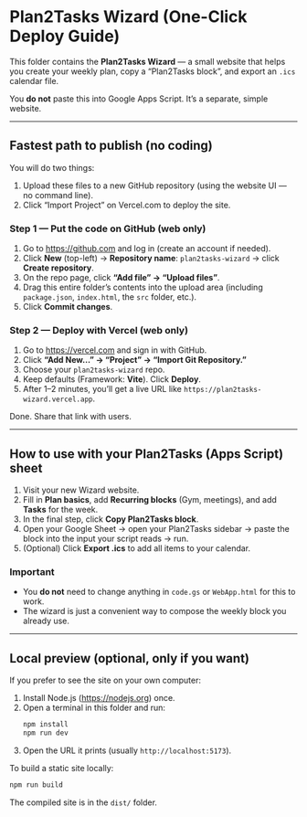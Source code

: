 # Plan2Tasks Wizard (One-Click Deploy Guide)

This folder contains the **Plan2Tasks Wizard** — a small website that helps you create your weekly plan, copy a “Plan2Tasks block”, and export an `.ics` calendar file.

You **do not** paste this into Google Apps Script. It’s a separate, simple website.

---

## Fastest path to publish (no coding)
You will do two things:
1) Upload these files to a new GitHub repository (using the website UI — no command line).
2) Click “Import Project” on Vercel.com to deploy the site.

### Step 1 — Put the code on GitHub (web only)
1. Go to https://github.com and log in (create an account if needed).
2. Click **New** (top-left) → **Repository name**: `plan2tasks-wizard` → click **Create repository**.
3. On the repo page, click **“Add file” → “Upload files”**.
4. Drag this entire folder’s contents into the upload area (including `package.json`, `index.html`, the `src` folder, etc.).
5. Click **Commit changes**.

### Step 2 — Deploy with Vercel (web only)
1. Go to https://vercel.com and sign in with GitHub.
2. Click **“Add New…” → “Project” → “Import Git Repository.”**
3. Choose your `plan2tasks-wizard` repo.
4. Keep defaults (Framework: **Vite**). Click **Deploy**.
5. After 1–2 minutes, you’ll get a live URL like `https://plan2tasks-wizard.vercel.app`.

Done. Share that link with users.

---

## How to use with your Plan2Tasks (Apps Script) sheet
1. Visit your new Wizard website.
2. Fill in **Plan basics**, add **Recurring blocks** (Gym, meetings), and add **Tasks** for the week.
3. In the final step, click **Copy Plan2Tasks block**.
4. Open your Google Sheet → open your Plan2Tasks sidebar → paste the block into the input your script reads → run.
5. (Optional) Click **Export .ics** to add all items to your calendar.

### Important
- You **do not** need to change anything in `code.gs` or `WebApp.html` for this to work.
- The wizard is just a convenient way to compose the weekly block you already use.

---

## Local preview (optional, only if you want)
If you prefer to see the site on your own computer:

1. Install Node.js (https://nodejs.org) once.
2. Open a terminal in this folder and run:
   ```bash
   npm install
   npm run dev
   ```
3. Open the URL it prints (usually `http://localhost:5173`).

To build a static site locally:
```bash
npm run build
```
The compiled site is in the `dist/` folder.
